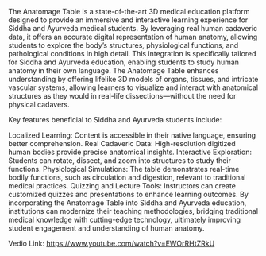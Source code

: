The Anatomage Table is a state-of-the-art 3D medical education platform designed to provide an immersive and interactive learning experience for Siddha and Ayurveda medical students. By leveraging real human cadaveric data, it offers an accurate digital representation of human anatomy, allowing students to explore the body’s structures, physiological functions, and pathological conditions in high detail.
This integration is specifically tailored for Siddha and Ayurveda education, enabling students to study human anatomy in their own language. The Anatomage Table enhances understanding by offering lifelike 3D models of organs, tissues, and intricate vascular systems, allowing learners to visualize and interact with anatomical structures as they would in real-life dissections—without the need for physical cadavers.

Key features beneficial to Siddha and Ayurveda students include:

Localized Learning: Content is accessible in their native language, ensuring better comprehension.
Real Cadaveric Data: High-resolution digitized human bodies provide precise anatomical insights.
Interactive Exploration: Students can rotate, dissect, and zoom into structures to study their functions.
Physiological Simulations: The table demonstrates real-time bodily functions, such as circulation and digestion, relevant to traditional medical practices.
Quizzing and Lecture Tools: Instructors can create customized quizzes and presentations to enhance learning outcomes.
By incorporating the Anatomage Table into Siddha and Ayurveda education, institutions can modernize their teaching methodologies, bridging traditional medical knowledge with cutting-edge technology, ultimately improving student engagement and understanding of human anatomy.

Vedio Link:
https://www.youtube.com/watch?v=EWOrRHtZRkU
